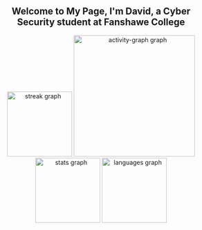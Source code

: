 <h2 align="center">Welcome to My Page, I'm David, a Cyber Security student at Fanshawe College</h1>

<div align="center">
  <img src="https://streak-stats.demolab.com?user=0xC-Dev&locale=en&mode=daily&theme=tokyonight&hide_border=false&border_radius=5&order=3" height="150" alt="streak graph"  />
  <img src="https://github-readme-activity-graph.vercel.app/graph?username=0xC-Dev&radius=16&theme=tokyo-night&area=true&order=5" height="280" alt="activity-graph graph"  />
  <img src="https://github-readme-stats.vercel.app/api?username=0xC-Dev&hide_title=false&hide_rank=false&show_icons=true&include_all_commits=true&count_private=true&disable_animations=false&theme=tokyonight&locale=en&hide_border=false&order=1" height="150" alt="stats graph"  />
  <img src="https://github-readme-stats.vercel.app/api/top-langs?username=0xC-Dev&locale=en&hide_title=false&layout=compact&card_width=320&langs_count=5&theme=tokyonight&hide_border=false&order=2" height="150" alt="languages graph"  />
</div>

